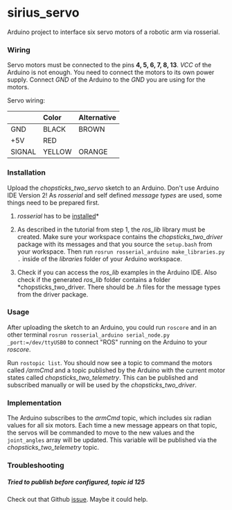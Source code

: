 # sirius_servo
Arduino project to interface six servo motors of a robotic arm via rosserial.

### Wiring
Servo motors must be connected to the pins **4, 5, 6, 7, 8, 13**. *VCC* of the Arduino is not enough. You need to connect the motors to its own power supply. Connect *GND* of the Arduino to the *GND* you are using for the motors.

Servo wiring:

|   |  Color |    Alternative |
| --------- |:---|:---------|
|   GND     |   BLACK         | BROWN |
| +5V      | RED |  |
|  SIGNAL     | YELLOW      | ORANGE  |

### Installation
Upload the *chopsticks_two_servo* sketch to an Arduino. Don't use Arduino IDE Version 2! As *rosserial* and self defined *message types* are used, some things need to be prepared first. 

1. *rosserial* has to be [installed](http://wiki.ros.org/rosserial_arduino/Tutorials/Arduino%20IDE%20Setup)*

2. As described in the tutorial from step 1, the *ros_lib* library must be created. Make sure your workspace contains the *chopsticks_two_driver* package with its messages and that you source the ```setup.bash``` from your workspace. Then run ```rosrun rosserial_arduino make_libraries.py .``` inside of the *libraries* folder of your Arduino workspace.

3. Check if you can access the *ros_lib* examples in the Arduino IDE. Also check if the generated *ros_lib* folder contains a folder *chopsticks_two_driver. There should be *.h* files for the message types from the driver package.

### Usage
After uploading the sketch to an Arduino, you could run ```roscore``` and in an other terminal ```rosrun rosserial_arduino serial_node.py _port:=/dev/ttyUSB0``` to connect "ROS" running on the Arduino to your *roscore*.

Run ```rostopic list```. You should now see a topic to command the motors called */armCmd* and a topic published by the Arduino with the current motor states called *chopsticks_two_telemetry*. This can be published and subscribed manually or will be used by the *chopsticks_two_driver*.

### Implementation
The Arduino subscribes to the *armCmd* topic, which includes six radian values for all six motors. Each time a new message appears on that topic, the servos will be commanded to move to the new values and the ```joint_angles``` array will be updated. This variable will be published via the *chopsticks_two_telemetry* topic.


### Troubleshooting
##### Tried to publish before configured, topic id 125
Check out that Github [issue](https://github.com/ros-drivers/rosserial/issues/63). Maybe it could help.
